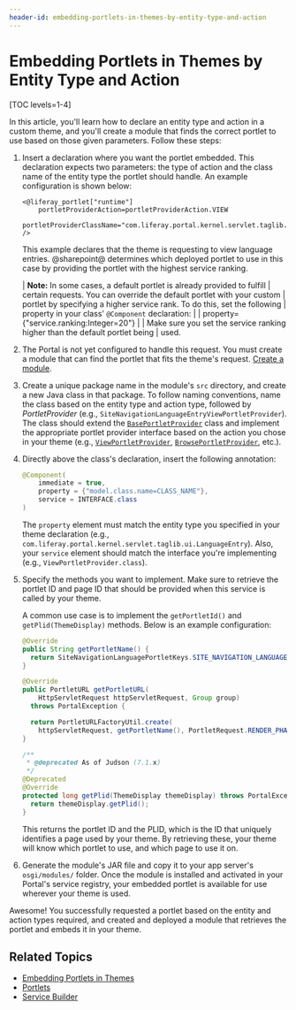 ```yaml
---
header-id: embedding-portlets-in-themes-by-entity-type-and-action
---
```


# Embedding Portlets in Themes by Entity Type and Action

[TOC levels=1-4]

In this article, you'll learn how to declare an entity type and action in a 
custom theme, and you'll create a module that finds the correct portlet to use 
based on those given parameters. Follow these steps:

1.  Insert a declaration where you want the portlet embedded. This declaration 
    expects two parameters: the type of action and the class name of the entity 
    type the portlet should handle. An example configuration is shown below:

    ```markup
    <@liferay_portlet["runtime"]
        portletProviderAction=portletProviderAction.VIEW
        portletProviderClassName="com.liferay.portal.kernel.servlet.taglib.ui.LanguageEntry"
    />
    ```
    This example declares that the theme is requesting to view language entries. 
    @sharepoint@ determines which deployed portlet to use in this case by providing 
    the portlet with the highest service ranking. 

    | **Note:** In some cases, a default portlet is already provided to fulfill
    | certain requests. You can override the default portlet with your custom
    | portlet by specifying a higher service rank. To do this, set the following
    | property in your class' `@Component` declaration:
    | 
    |     property= {"service.ranking:Integer=20"}
    | 
    | Make sure you set the service ranking higher than the default portlet being
    | used.

2.  The Portal is not yet configured to handle this request. You must create a 
    module that can find the portlet that fits the theme's request. 
    [Create a module](/docs/7-2/reference/-/knowledge_base/r/creating-a-project). 

3.  Create a unique package name in the module's `src` directory, and create a 
    new Java class in that package. To follow naming conventions, name the class 
    based on the entity type and action type, followed by *PortletProvider* 
    (e.g., `SiteNavigationLanguageEntryViewPortletProvider`). The class should 
    extend the 
    [`BasePortletProvider`](@platform-ref@/7.2-latest/javadocs/portal-kernel/com/liferay/portal/kernel/portlet/BasePortletProvider.html) 
    class and implement the appropriate portlet provider interface based on the 
    action you chose in your theme (e.g., 
    [`ViewPortletProvider`](@platform-ref@/7.2-latest/javadocs/portal-kernel/com/liferay/portal/kernel/portlet/ViewPortletProvider.html), 
    [`BrowsePortletProvider`](@platform-ref@/7.2-latest/javadocs/portal-kernel/com/liferay/portal/kernel/portlet/BrowsePortletProvider.html), 
    etc.). 

4.  Directly above the class's declaration, insert the following annotation:

    ```java
    @Component(
        immediate = true,
        property = {"model.class.name=CLASS_NAME"},
        service = INTERFACE.class
    )
    ```

    The `property` element must match the entity type you specified in your 
    theme declaration (e.g., 
    `com.liferay.portal.kernel.servlet.taglib.ui.LanguageEntry`). Also, your 
    `service` element should match the interface you're implementing (e.g., 
    `ViewPortletProvider.class`).

5.  Specify the methods you want to implement. Make sure to retrieve the portlet 
    ID and page ID that should be provided when this service is called by your 
    theme. 

    A common use case is to implement the `getPortletId()` and 
    `getPlid(ThemeDisplay)` methods. Below is an example configuration:

    ```java    
    @Override
    public String getPortletName() {
      return SiteNavigationLanguagePortletKeys.SITE_NAVIGATION_LANGUAGE;
    }

    @Override
    public PortletURL getPortletURL(
        HttpServletRequest httpServletRequest, Group group)
      throws PortalException {

      return PortletURLFactoryUtil.create(
        httpServletRequest, getPortletName(), PortletRequest.RENDER_PHASE);
    }

    /**
     * @deprecated As of Judson (7.1.x)
     */
    @Deprecated
    @Override
    protected long getPlid(ThemeDisplay themeDisplay) throws PortalException {
      return themeDisplay.getPlid();
    }
    ```

    This returns the portlet ID and the PLID, which is the ID that uniquely 
    identifies a page used by your theme. By retrieving these, your theme will 
    know which portlet to use, and which page to use it on. 

6.  Generate the module's JAR file and copy it to your app server's 
    `osgi/modules/` folder. Once the module is installed and activated in your 
    Portal's service registry, your embedded portlet is available for use 
    wherever your theme is used. 

Awesome! You successfully requested a portlet based on the entity and action 
types required, and created and deployed a module that retrieves the portlet and 
embeds it in your theme. 

## Related Topics

- [Embedding Portlets in Themes](/docs/7-2/frameworks/-/knowledge_base/f/embedding-portlets-in-themes)
- [Portlets](/docs/7-2/frameworks/-/knowledge_base/f/portlets)
- [Service Builder](/docs/7-2/appdev/-/knowledge_base/a/service-builder)

